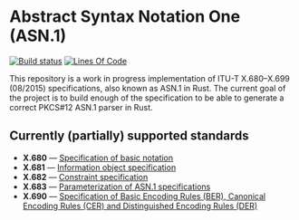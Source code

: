 # Abstract Syntax Notation One (ASN.1)
[![Build status](https://img.shields.io/travis/1aim/asn1.svg?branch=master)](https://travis-ci.org/1aim/asn1)
[![Lines Of Code](https://tokei.rs/b1/github/1aim/asn1?category=code)](https://github.com/XAMPPRocky/tokei)

This repository is a work in progress implementation of ITU-T X.680–X.699 (08/2015) specifications, also known as ASN.1 in Rust. The current goal of the project is to build enough of the specification to be able to generate a correct PKCS#12 ASN.1 parser in Rust.

## Currently (partially) supported standards
* **X.680** — [Specification of basic notation](https://www.itu.int/rec/T-REC-X/recommendation.asp?lang=en&parent=T-REC-X.680)
* **X.681** — [Information object specification](https://www.itu.int/rec/T-REC-X/recommendation.asp?lang=en&parent=T-REC-X.681)
* **X.682** — [Constraint specification](https://www.itu.int/rec/T-REC-X/recommendation.asp?lang=en&parent=T-REC-X.682)
* **X.683** — [Parameterization of ASN.1 specifications](https://www.itu.int/rec/T-REC-X/recommendation.asp?lang=en&parent=T-REC-X.683)
* **X.690** — [Specification of Basic Encoding Rules (BER), Canonical Encoding Rules (CER) and Distinguished Encoding Rules (DER)](https://www.itu.int/rec/T-REC-X/recommendation.asp?lang=en&parent=T-REC-X.690)
